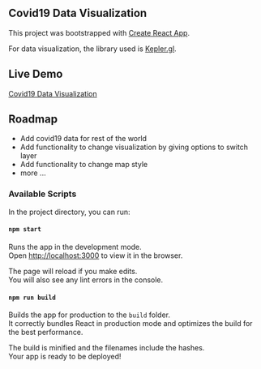 ## Covid19 Data Visualization

This project was bootstrapped with [Create React App](https://github.com/facebook/create-react-app).

For data visualization, the library used is [Kepler.gl](https://kepler.gl).

## Live Demo
[Covid19 Data Visualization](https://covid19.oddblogger.com)

## Roadmap

- Add covid19 data for rest of the world
- Add functionality to change visualization by giving options to switch layer
- Add functionality to change map style
- more ...

### Available Scripts

In the project directory, you can run:

#### `npm start`

Runs the app in the development mode.<br />
Open [http://localhost:3000](http://localhost:3000) to view it in the browser.

The page will reload if you make edits.<br />
You will also see any lint errors in the console.

#### `npm run build`

Builds the app for production to the `build` folder.<br />
It correctly bundles React in production mode and optimizes the build for the best performance.

The build is minified and the filenames include the hashes.<br />
Your app is ready to be deployed!
